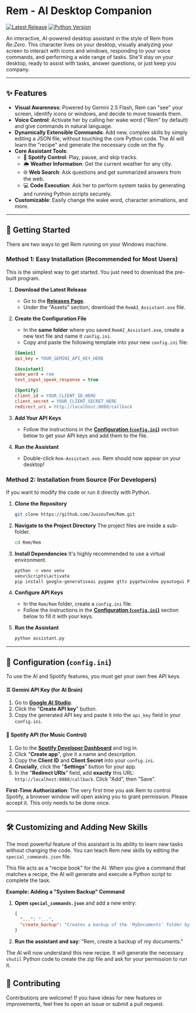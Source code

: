 # Rem - AI Desktop Companion

[![Latest Release](https://img.shields.io/github/v/release/JuuzouTem/Rem?style=for-the-badge&label=Latest%20Release)](https://github.com/JuuzouTem/Rem/releases/latest)
[![Python Version](https://img.shields.io/badge/python-3.9%2B-blue?style=for-the-badge)](https://www.python.org/)

An interactive, AI-powered desktop assistant in the style of Rem from *Re:Zero*. This character lives on your desktop, visually analyzing your screen to interact with icons and windows, responding to your voice commands, and performing a wide range of tasks. She'll stay on your desktop, ready to assist with tasks, answer questions, or just keep you company.

---

## ✨ Features

*   **Visual Awareness**: Powered by Gemini 2.5 Flash, Rem can "see" your screen, identify icons or windows, and decide to move towards them.
*   **Voice Control**: Activate her by calling her wake word ("Rem" by default) and give commands in natural language.
*   **Dynamically Extensible Commands**: Add new, complex skills by simply editing a JSON file, without touching the core Python code. The AI will learn the "recipe" and generate the necessary code on the fly.
*   **Core Assistant Tools**:
    *   🎵 **Spotify Control**: Play, pause, and skip tracks.
    *   🌦️ **Weather Information**: Get the current weather for any city.
    *   🌐 **Web Search**: Ask questions and get summarized answers from the web.
    *   💻 **Code Execution**: Ask her to perform system tasks by generating and running Python scripts securely.
*   **Customizable**: Easily change the wake word, character animations, and more.

---

## 🚀 Getting Started

There are two ways to get Rem running on your Windows machine.

### Method 1: Easy Installation (Recommended for Most Users)

This is the simplest way to get started. You just need to download the pre-built program.

1.  **Download the Latest Release**
    *   Go to the **[Releases Page](https://github.com/JuuzouTem/Rem/releases/latest)**.
    *   Under the "Assets" section, download the `RemAI_Assistant.exe` file.

2.  **Create the Configuration File**
    *   In the **same folder** where you saved `RemAI_Assistant.exe`, create a new text file and name it `config.ini`.
    *   Copy and paste the following template into your new `config.ini` file:
      ```ini
      [Gemini]
      api_key = YOUR_GEMINI_API_KEY_HERE

      [Assistant]
      wake_word = rem
      text_input_speak_response = true

      [Spotify]
      client_id = YOUR_CLIENT_ID_HERE
      client_secret = YOUR_CLIENT_SECRET_HERE
      redirect_uri = http://localhost:8888/callback
      ```

3.  **Add Your API Keys**
    *   Follow the instructions in the **[Configuration (`config.ini`)](#-configuration-configini)** section below to get your API keys and add them to the file.

4.  **Run the Assistant**
    *   Double-click `Rem-Assistant.exe`. Rem should now appear on your desktop!

### Method 2: Installation from Source (For Developers)

If you want to modify the code or run it directly with Python.

1.  **Clone the Repository**
    ```bash
    git clone https://github.com/JuuzouTem/Rem.git
    ```

2.  **Navigate to the Project Directory**
    The project files are inside a sub-folder.
    ```bash
    cd Rem/Rem
    ```

3.  **Install Dependencies**
    It's highly recommended to use a virtual environment.
    ```bash
    python -m venv venv
    venv\Scripts\activate
    pip install google-generativeai pygame gtts pygetwindow pyautogui Pillow speechrecognition spotipy
    ```

4.  **Configure API Keys**
    *   In the `Rem/Rem` folder, create a `config.ini` file.
    *   Follow the instructions in the **[Configuration (`config.ini`)](#-configuration-configini)** section below to fill it with your keys.

5.  **Run the Assistant**
    ```bash
    python assistant.py
    ```

---

## 🔧 Configuration (`config.ini`)

To use the AI and Spotify features, you must get your own free API keys.

#### ♊ Gemini API Key (for AI Brain)

1.  Go to **[Google AI Studio](https://aistudio.google.com/app/apikey)**.
2.  Click the "**Create API key**" button.
3.  Copy the generated API key and paste it into the `api_key` field in your `config.ini`.

#### 🎵 Spotify API (for Music Control)

1.  Go to the **[Spotify Developer Dashboard](https://developer.spotify.com/dashboard)** and log in.
2.  Click "**Create app**", give it a name and description.
3.  Copy the **Client ID** and **Client Secret** into your `config.ini`.
4.  **Crucially**, click the "**Settings**" button for your app.
5.  In the "**Redirect URIs**" field, add **exactly** this URL: `http://localhost:8888/callback`. Click "Add", then "Save".

**First-Time Authorization**: The very first time you ask Rem to control Spotify, a browser window will open asking you to grant permission. Please accept it. This only needs to be done once.

---

## 🛠️ Customizing and Adding New Skills

The most powerful feature of this assistant is its ability to learn new tasks without changing the code. You can teach Rem new skills by editing the `special_commands.json` file.

This file acts as a "recipe book" for the AI. When you give a command that matches a recipe, the AI will generate and execute a Python script to complete the task.

**Example: Adding a "System Backup" Command**

1.  **Open `special_commands.json`** and add a new entry:

    ```json
    {
      "...": "...",
      "create_backup": "Creates a backup of the 'MyDocuments' folder by zipping it to the Desktop. Use python's 'shutil' library, specifically 'shutil.make_archive'. The backup should be named 'docs_backup'."
    }
    ```

2.  **Run the assistant and say**: "Rem, create a backup of my documents."

The AI will now understand this new recipe. It will generate the necessary `shutil` Python code to create the zip file and ask for your permission to run it.

## 🤝 Contributing

Contributions are welcome! If you have ideas for new features or improvements, feel free to open an issue or submit a pull request.
